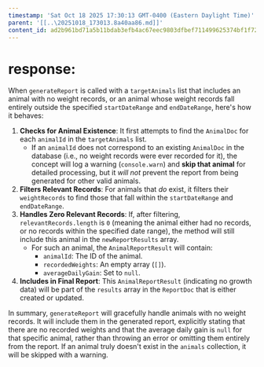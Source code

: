 ```yaml
---
timestamp: 'Sat Oct 18 2025 17:30:13 GMT-0400 (Eastern Daylight Time)'
parent: '[[..\20251018_173013.8a40aa86.md]]'
content_id: ad2b961bd71a5b11bdab3efb4ac67eec9803dfbef711499625374bf1f72fe36e
---
```


# response:

When `generateReport` is called with a `targetAnimals` list that includes an animal with no weight records, or an animal whose weight records fall entirely outside the specified `startDateRange` and `endDateRange`, here's how it behaves:

1. **Checks for Animal Existence**: It first attempts to find the `AnimalDoc` for each `animalId` in the `targetAnimals` list.
   * If an `animalId` does not correspond to an existing `AnimalDoc` in the database (i.e., no weight records were ever recorded for it), the concept will log a warning (`console.warn`) and **skip that animal** for detailed processing, but it *will not* prevent the report from being generated for other valid animals.
2. **Filters Relevant Records**: For animals that *do* exist, it filters their `weightRecords` to find those that fall within the `startDateRange` and `endDateRange`.
3. **Handles Zero Relevant Records**: If, after filtering, `relevantRecords.length` is `0` (meaning the animal either had no records, or no records within the specified date range), the method will still include this animal in the `newReportResults` array.
   * For such an animal, the `AnimalReportResult` will contain:
     * `animalId`: The ID of the animal.
     * `recordedWeights`: An empty array (`[]`).
     * `averageDailyGain`: Set to `null`.
4. **Includes in Final Report**: This `AnimalReportResult` (indicating no growth data) will be part of the `results` array in the `ReportDoc` that is either created or updated.

In summary, `generateReport` will gracefully handle animals with no weight records. It will include them in the generated report, explicitly stating that there are no recorded weights and that the average daily gain is `null` for that specific animal, rather than throwing an error or omitting them entirely from the report. If an animal truly doesn't exist in the `animals` collection, it will be skipped with a warning.
